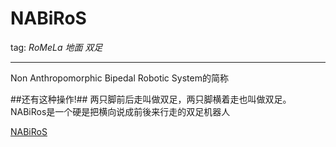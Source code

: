 # NABiRoS
tag: *RoMeLa* *地面* *双足*

---

Non Anthropomorphic Bipedal Robotic System的简称

##还有这种操作!##
两只脚前后走叫做双足，两只脚横着走也叫做双足。NABiRos是一个硬是把横向说成前後来行走的双足机器人


[NABiRoS](https://www.youtube.com/watch?v=Y5UoQsHJskw)
